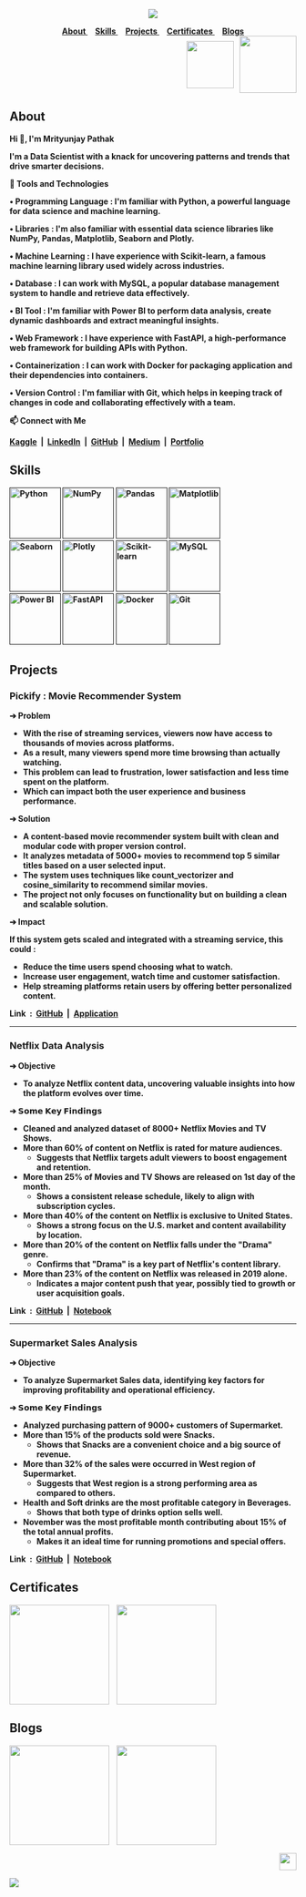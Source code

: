 <strong>

<div align="center">
 
<a href="https://github.com/TheMrityunjayPathak" title="Mrityunjay's GitHub"><img src="https://github.com/user-attachments/assets/301effa3-f09e-487c-9739-44863e5aaf96"></a>

</div>

<div align="center">
 
<a href="#about">
About
</a>&nbsp;&nbsp;&nbsp;
<a href="#skills">
Skills
</a>&nbsp;&nbsp;&nbsp;
<a href="#projects">
Projects
</a>&nbsp;&nbsp;&nbsp;
<a href="#certificates">
Certificates
</a>&nbsp;&nbsp;&nbsp;
<a href="#blogs">
Blogs
</a>

</div>

<div align="right">
 
<a href='mailto:themrityunjaypathak@gmail.com' title='Email'>
<img src='https://github.com/user-attachments/assets/f24b0e80-2aba-4f1c-8cff-4ce0d75d0f57' width="83px" align="center"></a>
&nbsp;
<a href='https://drive.google.com/file/d/1qZe-iR6gvuIzDrQY7ZU75e5hnN-Nwavp/view?usp=sharing' title='Resume'>
<img src='https://github.com/user-attachments/assets/3c69bd98-4582-4e7d-82d6-b5d9f7212a25' width="100px" align="center"></a>

</div>

## About

Hi 👋, I'm Mrityunjay Pathak
 
I'm a Data Scientist with a knack for uncovering patterns and trends that drive smarter decisions.

🎯 Tools and Technologies

• Programming Language : I'm familiar with Python, a powerful language for data science and machine learning.

• Libraries : I'm also familiar with essential data science libraries like NumPy, Pandas, Matplotlib, Seaborn and Plotly.

• Machine Learning : I have experience with Scikit-learn, a famous machine learning library used widely across industries.

• Database : I can work with MySQL, a popular database management system to handle and retrieve data effectively.

• BI Tool : I'm familiar with Power BI to perform data analysis, create dynamic dashboards and extract meaningful insights.

• Web Framework : I have experience with FastAPI, a high-performance web framework for building APIs with Python.

• Containerization : I can work with Docker for packaging application and their dependencies into containers.

• Version Control : I'm familiar with Git, which helps in keeping track of changes in code and collaborating effectively with a team.

📫 Connect with Me

[Kaggle](https://www.kaggle.com/themrityunjaypathak)&nbsp;&nbsp;|&nbsp;&nbsp;[LinkedIn](https://www.linkedin.com/in/themrityunjaypathak)&nbsp;&nbsp;|&nbsp;&nbsp;[GitHub](https://github.com/TheMrityunjayPathak)&nbsp;&nbsp;|&nbsp;&nbsp;[Medium](https://medium.com/@themrityunjaypathak)&nbsp;&nbsp;|&nbsp;&nbsp;[Portfolio](https://themrityunjaypathak.github.io/)

## Skills

<div align="left">

<a href=''><img src='https://github.com/user-attachments/assets/78edfa30-3f27-4318-b992-242a20a9dacf' title='Python' width='90px'></a> <a href=''><img src='https://github.com/user-attachments/assets/8cfc02b1-3e91-4a3c-b765-7f2635023d08' title='NumPy' width='90px'></a> <a href=''><img src='https://github.com/user-attachments/assets/8e24cdf0-5ca2-4491-a37f-af00d59d9bea' title='Pandas' width='90px'></a> <a href=''><img src='https://github.com/user-attachments/assets/d8c97060-0459-4959-bcd4-dd0c9f9aec4b' title='Matplotlib' width='90px'></a>
<br>
<a href=''><img src='https://github.com/user-attachments/assets/8d803cc2-3079-4962-9dab-72923eee8257' title='Seaborn' width='90px'></a> <a href=''><img src='https://github.com/user-attachments/assets/4a01d9a6-488c-477d-945d-cbda19aeb7c3' title='Plotly' width='90px'></a> <a href=''><img src='https://github.com/user-attachments/assets/aa29ca4d-502c-4897-bda0-2612434dc523' title='Scikit-learn' width='90px'></a> <a href=''><img src='https://github.com/user-attachments/assets/cff6805d-0843-42ff-8195-b3ff4d1e29bc' title='MySQL' width='90px'></a>
<br>
<a href=''><img src='https://github.com/user-attachments/assets/ecee95dc-e4b9-4d03-a673-c1508e232242' title='Power BI' width='90px'></a> <a href=''><img src='https://github.com/user-attachments/assets/d7b3414b-f1b9-4e95-ae4c-73630bff4582' title='FastAPI' width='90px'></a> <a href=''><img src='https://github.com/user-attachments/assets/6f168c07-670d-4b8e-a724-4d54a6c25363' title='Docker' width='90px'></a> <a href=''><img src='https://github.com/user-attachments/assets/9c5deb99-3359-43b3-9e18-b8fe5183e54b' title='Git' width='90px'></a>

</div>

## Projects

### Pickify : Movie Recommender System
➔ Problem
- With the rise of streaming services, viewers now have access to thousands of movies across platforms.
- As a result, many viewers spend more time browsing than actually watching.
- This problem can lead to frustration, lower satisfaction and less time spent on the platform.
- Which can impact both the user experience and business performance.

➔ Solution
- A content-based movie recommender system built with clean and modular code with proper version control.
- It analyzes metadata of 5000+ movies to recommend top 5 similar titles based on a user selected input.
- The system uses techniques like count_vectorizer and cosine_similarity to recommend similar movies.
- The project not only focuses on functionality but on building a clean and scalable solution.

➔ Impact

If this system gets scaled and integrated with a streaming service, this could :
- Reduce the time users spend choosing what to watch.
- Increase user engagement, watch time and customer satisfaction.
- Help streaming platforms retain users by offering better personalized content.

Link&nbsp;&nbsp;:&nbsp;&nbsp;[GitHub](https://github.com/TheMrityunjayPathak/Pickify)&nbsp;&nbsp;|&nbsp;&nbsp;[Application](https://pickify.streamlit.app/)

<hr>

### Netflix Data Analysis
➔ Objective
- To analyze Netflix content data, uncovering valuable insights into how the platform evolves over time.

➔ 𝗦𝗼𝗺𝗲 𝗞𝗲𝘆 𝗙𝗶𝗻𝗱𝗶𝗻𝗴𝘀
- Cleaned and analyzed dataset of 8000+ Netflix Movies and TV Shows.
- More than 60% of content on Netflix is rated for mature audiences.
  - Suggests that Netflix targets adult viewers to boost engagement and retention.
- More than 25% of Movies and TV Shows are released on 1st day of the month.
  - Shows a consistent release schedule, likely to align with subscription cycles.
- More than 40% of the content on Netflix is exclusive to United States.
  - Shows a strong focus on the U.S. market and content availability by location.
- More than 20% of the content on Netflix falls under the "Drama" genre.
  - Confirms that "Drama" is a key part of Netflix's content library.
- More than 23% of the content on Netflix was released in 2019 alone.
  - Indicates a major content push that year, possibly tied to growth or user acquisition goals.

Link&nbsp;&nbsp;:&nbsp;&nbsp;[GitHub](https://github.com/TheMrityunjayPathak/Netflix-Data-Analysis)&nbsp;&nbsp;|&nbsp;&nbsp;[Notebook](https://www.kaggle.com/code/themrityunjaypathak/netflix-data-analysis)

<hr>

### Supermarket Sales Analysis
➔ Objective
- To analyze Supermarket Sales data, identifying key factors for improving profitability and operational efficiency.

➔ 𝗦𝗼𝗺𝗲 𝗞𝗲𝘆 𝗙𝗶𝗻𝗱𝗶𝗻𝗴𝘀
- Analyzed purchasing pattern of 9000+ customers of Supermarket.
- More than 15% of the products sold were Snacks.
  - Shows that Snacks are a convenient choice and a big source of revenue.
- More than 32% of the sales were occurred in West region of Supermarket.
  - Suggests that West region is a strong performing area as compared to others.
- Health and Soft drinks are the most profitable category in Beverages.
  - Shows that both type of drinks option sells well.
- November was the most profitable month contributing about 15% of the total annual profits.
  - Makes it an ideal time for running promotions and special offers.

Link&nbsp;&nbsp;:&nbsp;&nbsp;[GitHub](https://github.com/TheMrityunjayPathak/Supermarket-Sales-Analysis)&nbsp;&nbsp;|&nbsp;&nbsp;[Notebook](https://www.kaggle.com/code/themrityunjaypathak/supermarket-sales-analysis)

## Certificates

<div>

<a href="https://www.hackerrank.com/certificates/e41a7578cc82" title="HackerRank Python (Basic)"><img src="https://github.com/user-attachments/assets/a06b46c9-6ff8-41d7-a035-c4f02d624422" width="175px" align="center"/></a> &nbsp;&nbsp; <a href="https://www.hackerrank.com/certificates/09ec62ca442f" title="HackerRank SQL (Basic)"><img src="https://github.com/user-attachments/assets/b49b401f-bcc4-4574-9fe9-e79052e324dc" width="175px" align="center"/></a>

</div>

## Blogs

<a href="https://medium.com/@themrityunjaypathak/simple-linear-regression-an-overview-8bfe6614ede8" title="Simple Linear Regression"><img src="https://github.com/user-attachments/assets/707ee381-da5a-4c4a-ae99-23b003fb7cd2" width="175px" align="center"/></a> &nbsp;&nbsp; <a href="https://medium.com/@themrityunjaypathak/multiple-linear-regression-an-overview-5d0283d31f3f" title="Multiple Linear Regression"><img src="https://github.com/user-attachments/assets/e5f5573d-9a1a-47aa-b71e-a9007027d303" width="175px" align="center"/></a>

<div align="right">
 
<a href="#" title="Scroll To Top"><img src="https://github.com/user-attachments/assets/d659b889-7e76-4fb3-a55a-3a14abb4df5a" width="30px"></a>

</div>

<a href='#'><img src='https://github.com/user-attachments/assets/e841a7d6-c1cb-49da-8922-5436987cc4d1'></a>

</strong>
